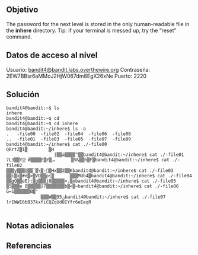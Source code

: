## Objetivo
The password for the next level is stored in the only human-readable file in the **inhere** directory. Tip: if your terminal is messed up, try the “reset” command.

## Datos de acceso al nivel
Usuario: bandit4@bandit.labs.overthewire.org
Contraseña: 2EW7BBsr6aMMoJ2HjW067dm8EgX26xNe
Puerto: 2220

## Solución
```
bandit4@bandit:~$ ls
inhere
bandit4@bandit:~$ cd
bandit4@bandit:~$ cd inhere
bandit4@bandit:~/inhere$ ls -a
.   -file00  -file02  -file04  -file06  -file08
..  -file01  -file03  -file05  -file07  -file09
bandit4@bandit:~/inhere$ cat ./-file00
QRrtZ▒i▒        ▒H
                  |▒▒ȧ▒▒▒▒^▒▒bandit4@bandit:~/inhere$ cat ./-file01
7L3▒▒Y▒ͯ Ŵ▒▒▒▒E▒Y▒ܚ      ▒V&▒▒h▒F▒bandit4@bandit:~/inhere$ cat ./-file02
▒▒▒y▒▒▒O̫▒▒`▒\▒-⃐▒Hx▒▒2▒▒Kbandit4@bandit:~/inhere$ cat ./-file03
▒▒i▒x▒#e▒>▒VO▒▒p{▒      ▒▒▒MUb4▒bandit4@bandit:~/inhere$ cat ./-file04
▒▒gQ▒▒eE}:▒g▒▒▒j8▒▒▒▒▒<.▒ebandit4@bandit:~/inhere$ cat ./-file05
▒S▒▒▒e 0▒▒▒▒▒]7▒▒▒▒▒▒▒b▒<▒~bandit4@bandit:~/inhere$ cat ./-file06
G=1▒▒▒▒▒▒B׃▒"
             ▒▒▒W▒▒9ؽ5bandit4@bandit:~/inhere$ cat ./-file07
lrIWWI6bB37kxfiCQZqUdOIYfr6eEeqR


```

## Notas adicionales
## Referencias
